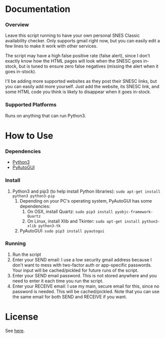 # Documentation

### Overview

Leave this script running to have your own personal SNES Classic availability checker. Only supports gmail right now, but you can easily edit a few lines to make it work with other services.

The script may have a high false positive rate (false alert), since I don't exactly know how the HTML pages will look when the SNESC goes in-stock, but is tuned to ensure zero false negatives (missing the alert when it goes in-stock).

I'll be adding more supported websites as they post their SNESC links, but you can easily add more yourself. Just add the website, its SNESC link, and some HTML code you think is likely to disappear when it goes in-stock.

### Supported Platforms

Runs on anything that can run Python3.

# How to Use

### Dependencies

* [Python3](https://www.python.org/downloads/)
* [PyAutoGUI](https://pyautogui.readthedocs.io/en/latest/install.html)

### Install

1. Python3 and pip3 (to help install Python libraries): `sudo apt-get install python3 python3-pip`
	1. Depending on your PC's operating system, PyAutoGUI has some dependencies: 
		1. On OSX, install Quartz: `sudo pip3 install pyobjc-framework-Quartz`
		1. On Linux, install Xlib and Tkinter: `sudo apt-get install python3-xlib python3-tk`
	1. PyAutoGUI: `sudo pip3 install pyautogui`

### Running

1. Run the script
1. Enter your SEND email: I use a low security gmail address because I don't want to mess with two-factor auth or app-specific passwords. Your input will be cached/pickled for future runs of the script.
1. Enter your SEND email password. This is not stored anywhere and you need to enter it each time you run the script.
1. Enter your RECEIVE email: I use my main, secure email for this, since no password is needed. This will be cached/pickled. Note that you can use the same email for both SEND and RECEIVE if you want.

# License
See [here](./LICENSE).